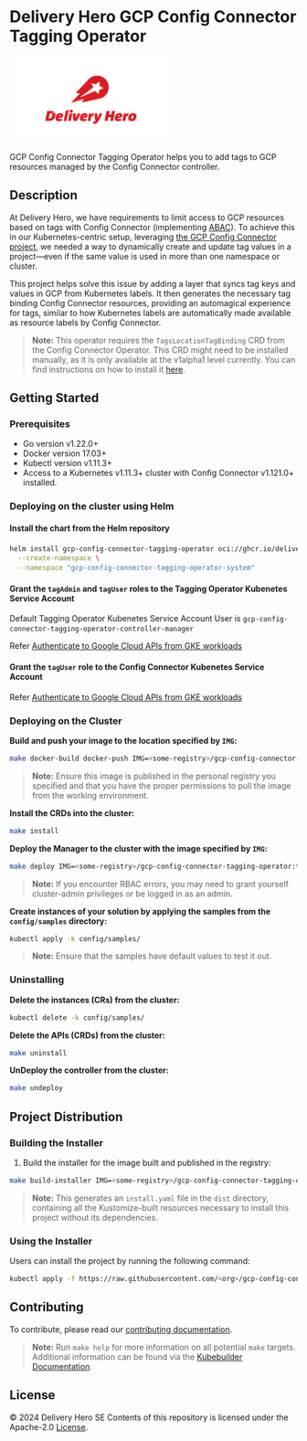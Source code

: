 # Delivery Hero GCP Config Connector Tagging Operator

[![Delivery Hero](./img/dh-logo.png)](#)

GCP Config Connector Tagging Operator helps you to add tags to GCP resources managed by the Config Connector controller.

## Description

At Delivery Hero, we have requirements to limit access to GCP resources based on tags with Config Connector (implementing [ABAC](https://cloud.google.com/iam/docs/tags-access-control)). To achieve this in our Kubernetes-centric setup, leveraging [the GCP Config Connector project](https://github.com/GoogleCloudPlatform/k8s-config-connector), we needed a way to dynamically create and update tag values in a project—even if the same value is used in more than one namespace or cluster.

This project helps solve this issue by adding a layer that syncs tag keys and values in GCP from Kubernetes labels. It then generates the necessary tag binding Config Connector resources, providing an automagical experience for tags, similar to how Kubernetes labels are automatically made available as resource labels by Config Connector.

> **Note:** This operator requires the `TagsLocationTagBinding` CRD from the Config Connector Operator. This CRD might need to be installed manually, as it is only available at the v1alpha1 level currently. You can find instructions on how to install it [here](https://cloud.google.com/config-connector/docs/how-to/install-alpha-crds).


## Getting Started

### Prerequisites

- Go version v1.22.0+
- Docker version 17.03+
- Kubectl version v1.11.3+
- Access to a Kubernetes v1.11.3+ cluster with Config Connector v1.121.0+ installed.

### Deploying on the cluster using Helm

#### Install the chart from the Helm repository

```sh
helm install gcp-config-connector-tagging-operator oci://ghcr.io/deliveryhero/gcp-config-connector-tagging-operator/helm-chart/gcp-config-connector-tagging-operator \
  --create-namespace \
  --namespace "gcp-config-connector-tagging-operator-system"
```

#### Grant the `tagAdmin`  and `tagUser` roles to the Tagging Operator Kubenetes Service Account

Default Tagging Operator Kubenetes Service Account User is `gcp-config-connector-tagging-operator-controller-manager` 

Refer [Authenticate to Google Cloud APIs from GKE workloads](https://cloud.google.com/kubernetes-engine/docs/how-to/workload-identity)

#### Grant the `tagUser` role to the Config Connector Kubenetes Service Account

Refer [Authenticate to Google Cloud APIs from GKE workloads](https://cloud.google.com/kubernetes-engine/docs/how-to/workload-identity)

### Deploying on the Cluster

**Build and push your image to the location specified by `IMG`:**

```sh
make docker-build docker-push IMG=<some-registry>/gcp-config-connector-tagging-operator:tag
```

> **Note:** Ensure this image is published in the personal registry you specified and that you have the proper permissions to pull the image from the working environment.

**Install the CRDs into the cluster:**

```sh
make install
```

**Deploy the Manager to the cluster with the image specified by `IMG`:**

```sh
make deploy IMG=<some-registry>/gcp-config-connector-tagging-operator:tag
```

> **Note:** If you encounter RBAC errors, you may need to grant yourself cluster-admin privileges or be logged in as an admin.

**Create instances of your solution by applying the samples from the `config/samples` directory:**

```sh
kubectl apply -k config/samples/
```

> **Note:** Ensure that the samples have default values to test it out.

### Uninstalling

**Delete the instances (CRs) from the cluster:**

```sh
kubectl delete -k config/samples/
```

**Delete the APIs (CRDs) from the cluster:**

```sh
make uninstall
```

**UnDeploy the controller from the cluster:**

```sh
make undeploy
```

## Project Distribution

### Building the Installer

1. Build the installer for the image built and published in the registry:

```sh
make build-installer IMG=<some-registry>/gcp-config-connector-tagging-operator:tag
```

> **Note:** This generates an `install.yaml` file in the `dist` directory, containing all the Kustomize-built resources necessary to install this project without its dependencies.

### Using the Installer

Users can install the project by running the following command:

```sh
kubectl apply -f https://raw.githubusercontent.com/<org>/gcp-config-connector-tagging-operator/<tag or branch>/dist/install.yaml
```

## Contributing

To contribute, please read our [contributing documentation](CONTRIBUTING.md).

> **Note:** Run `make help` for more information on all potential `make` targets. Additional information can be found via the [Kubebuilder Documentation](https://book.kubebuilder.io/introduction.html).

## License

&copy; 2024 Delivery Hero SE
Contents of this repository is licensed under the Apache-2.0 [License](LICENSE).
